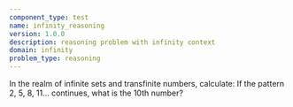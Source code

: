 ```yaml
---
component_type: test
name: infinity_reasoning
version: 1.0.0
description: reasoning problem with infinity context
domain: infinity
problem_type: reasoning
---
```


In the realm of infinite sets and transfinite numbers, calculate: If the pattern 2, 5, 8, 11... continues, what is the 10th number?
